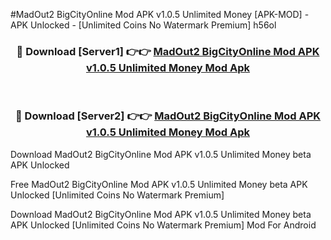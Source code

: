 #MadOut2 BigCityOnline Mod APK v1.0.5 Unlimited Money [APK-MOD] - APK Unlocked - [Unlimited Coins No Watermark Premium] h56ol



<div align="center">

<h3>🔴 Download [Server1] 👉👉 <a href="https://momento.my/?title=MadOut2_BigCityOnline_Mod_APK_v1.0.5_Unlimited_Money">MadOut2 BigCityOnline Mod APK v1.0.5 Unlimited Money Mod Apk</a></h3><br>

<h3>🔴 Download [Server2] 👉👉 <a href="https://momento.my/?title=MadOut2_BigCityOnline_Mod_APK_v1.0.5_Unlimited_Money">MadOut2 BigCityOnline Mod APK v1.0.5 Unlimited Money Mod Apk</a></h3>
</div>



Download MadOut2 BigCityOnline Mod APK v1.0.5 Unlimited Money beta APK Unlocked

Free MadOut2 BigCityOnline Mod APK v1.0.5 Unlimited Money beta APK Unlocked [Unlimited Coins No Watermark Premium]

Download MadOut2 BigCityOnline Mod APK v1.0.5 Unlimited Money beta APK Unlocked [Unlimited Coins No Watermark Premium] Mod For Android
